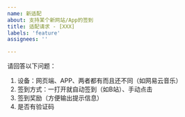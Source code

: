 ```yaml
---
name: 新适配
about: 支持某个新网站/App的签到
title: 适配请求 - [XXX]
labels: 'feature'
assignees: ''

---
```


请回答以下问题：
1. 设备：网页端、APP、两者都有而且还不同（如网易云音乐）
2. 签到方式：一打开就自动签到（如B站）、手动点击
3. 签到奖励（方便输出提示信息）
4. 是否有验证码
